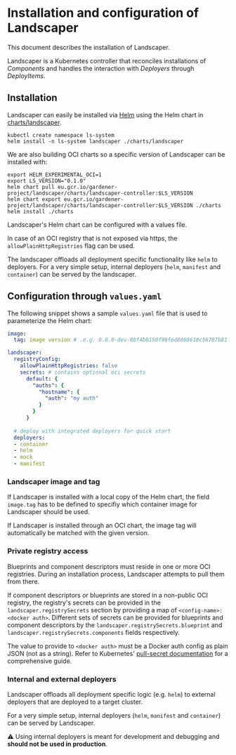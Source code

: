 # Installation and configuration of Landscaper

This document describes the installation of Landscaper.

Landscaper is a Kubernetes controller that reconciles installations of _Components_ and handles the interaction with _Deployers_ through _DeployItems_.

## Installation

Landscaper can easily be installed via [Helm](https://helm.sh/) using the Helm chart in [charts/landscaper](charts/landscaper).

```
kubectl create namespace ls-system
helm install -n ls-system landscaper ./charts/landscaper
```

We are also building OCI charts so a specific version of Landscaper can be installed with:

```
export HELM_EXPERIMENTAL_OCI=1
export LS_VERSION="0.1.0"
helm chart pull eu.gcr.io/gardener-project/landscaper/charts/landscaper-controller:$LS_VERSION
helm chart export eu.gcr.io/gardener-project/landscaper/charts/landscaper-controller:$LS_VERSION ./charts
helm install ./charts
```

Landscaper's Helm chart can be configured with a values file.

In case of an OCI registry that is not exposed via https, the `allowPlainHttpRegistries` flag can be used.

The landscaper offloads all deployment specific functionality like `helm` to deployers.
For a very simple setup, internal deployers (`helm`, `manifest` and `container`) can be served by the landscaper.

## Configuration through `values.yaml`

The following snippet shows a sample `values.yaml` file that is used to parameterize the Helm chart:

```yaml
image:
  tag: image version # .e.g. 0.0.0-dev-8bf4b8150f96fed8868618c56787b81fa4e095e6

landscaper:
  registryConfig:
    allowPlainHttpRegistries: false
    secrets: # contains optional oci secrets
      default: {
        "auths": {
          "hostname": {
            "auth": "my auth"
          }
        }
      }
  
  # deploy with integrated deployers for quick start
  deployers: 
  - container
  - helm
  - mock
  - manifest 
```

### Landscaper image and tag

If Landscaper is installed with a local copy of the Helm chart, the field `image.tag` has to be defined to specifiy which container image for Landscaper should be used.

If Landscaper is installed through an OCI chart, the image tag will automatically be matched with the given version.

### Private registry access

Blueprints and component descriptors must reside in one or more OCI registries. During an installation process, Landscaper attempts to pull them from there. 

If component descriptors or blueprints are stored in a non-public OCI registry, the registry's secrets can be provided in the `landscaper.registrySecrets` section by providing a map of `<config-name>: <docker auth>`. Different sets of secrets can be provided for blueprints and component descriptors by the `landscaper.registrySecrets.blueprint` and `landscaper.registrySecrets.components` fields respectively.

The value to provide to `<docker auth>` must be a Docker auth config as plain JSON (not as a string). Refer to Kubernetes' [pull-secret documentation](https://kubernetes.io/docs/tasks/configure-pod-container/pull-image-private-registry/#log-in-to-docker) for a comprehensive guide.

### Internal and external deployers

Landscaper offloads all deployment specific logic (e.g. `helm`) to external deployers that are deployed to a target cluster.

For a very simple setup, internal deployers (`helm`, `manifest` and `container`) can be served by Landscaper.

:warning: Using internal deployers is meant for development and debugging and **should not be used in production**.
